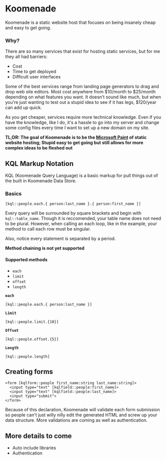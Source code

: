 # Koomenade

Koomenade is a static website host that focuses on being insanely cheap and easy to get going.

### Why?

There are so many services that exist for hosting static services, but for me they all had barriers: 

- Cost
- Time to get deployed
- Difficult user interfaces

Some of the best services range from landing page generators to drag and drop web site editors. Most cost anywhere from $10/month to $25/month depending on what features you want. It doesn't sound like much, but when you're just wanting to test out a stupid idea to see if it has legs, $120/year can add up quick. 

As you get cheaper, services require more technical knowledge. Even if you have the knowledge, like I do, it's a hassle to go into my server and change some config files every time I want to set up a new domain on my site. 

**TL;DR: The goal of Koomenade is to be the [Microsoft Paint](https://www.youtube.com/watch?v=v2g5qbvb7F4) of static website hosting; Stupid easy to get going but still allows for more complex ideas to be fleshed out**

## KQL Markup Notation

KQL (Koomenade Query Language) is a basic markup for pull things out of the built in Koomenade Data Store.

### Basics

```
[kql::people.each.{ person:last_name }.{ person:first_name }]
```

Every query will be surrounded by square brackets and begin with `kql::table_name`. Though it is reccomended, your table name does not need to be plural. However, when calling an each loop, like in the example, your method to call each row must be singular.

Also, notice every statement is separated by a period.

**Method chaining is not yet supported**

#### Supported methods

* `each`
* `limit`
* `offset`
* `length`

**`each`**
```
[kql::people.each.{ person:last_name }]
```

**`Limit`**

```
[kql::people.limit.{10}]
```

**`Offset`**

```
[kql::people.offset.{5}]
```

**`Length`**

```
[kql::people.length]
```

## Creating forms

```
<form [kqlform::people first_name:string last_name:string]>
  <input type="text" [kqlfield::people:first_name]>
  <input type="text" [kqlfield::people:last_name]>
  <input type="submit">
</form>
```

Because of this declaration, Koomenade will validate each form submission so people can't just willy nilly edit the generated HTML and screw up your data structure. More validations are coming as well as authentication.

## More details to come

- Auto include libraries
- Authentication
